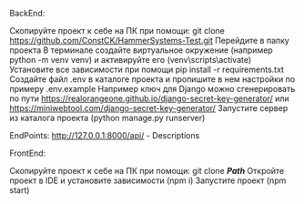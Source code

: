 BackEnd:

Скопируйте проект к себе на ПК при помощи: git clone https://github.com/ConstCK/HammerSystems-Test.git
Перейдите в папку проекта
В терминале создайте виртуальное окружение (например python -m venv venv) и активируйте его (venv\scripts\activate)
Установите все зависимости при помощи pip install -r requirements.txt
Создайте файл .env в каталоге проекта и пропишите в нем настройки по примеру .env.example
Например ключ для Django можно сгенерировать по пути https://realorangeone.github.io/django-secret-key-generator/ или https://miniwebtool.com/django-secret-key-generator/
Запустите сервер из каталога проекта (python manage.py runserver)

EndPoints:
http://127.0.0.1:8000/api/ - Descriptions

FrontEnd:

Скопируйте проект к себе на ПК при помощи: git clone **_Path_**
Откройте проект в IDE и установите зависимости (npm i)
Запустите проект (npm start)

